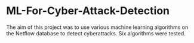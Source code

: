 # ML-For-Cyber-Attack-Detection
The aim of this project was to use various machine learning algorithms on the Netflow database to detect cyberattacks. Six algorithms were tested. 
